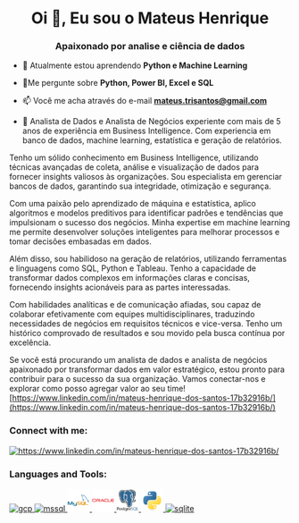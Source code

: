 <h1 align="center">Oi 👋, Eu sou o Mateus Henrique</h1>
<h3 align="center">Apaixonado por analise e ciência de dados</h3>

- 🌱 Atualmente estou aprendendo **Python e Machine Learning**

- 💬Me pergunte sobre **Python, Power BI, Excel e SQL**

- 📫 Você me acha através do e-mail **mateus.trisantos@gmail.com**

- 📄 Analista de Dados e Analista de Negócios experiente com mais de 5 anos de experiência em Business Intelligence. Com experiencia em banco de dados, machine learning, estatística e geração de relatórios.

Tenho um sólido conhecimento em Business Intelligence, utilizando técnicas avançadas de coleta, análise e visualização de dados para fornecer insights valiosos às organizações. Sou especialista em gerenciar bancos de dados, garantindo sua integridade, otimização e segurança.

Com uma paixão pelo aprendizado de máquina e estatística, aplico algoritmos e modelos preditivos para identificar padrões e tendências que impulsionam o sucesso dos negócios. Minha expertise em machine learning me permite desenvolver soluções inteligentes para melhorar processos e tomar decisões embasadas em dados.

Além disso, sou habilidoso na geração de relatórios, utilizando ferramentas e linguagens como SQL, Python e Tableau. Tenho a capacidade de transformar dados complexos em informações claras e concisas, fornecendo insights acionáveis para as partes interessadas.

Com habilidades analíticas e de comunicação afiadas, sou capaz de colaborar efetivamente com equipes multidisciplinares, traduzindo necessidades de negócios em requisitos técnicos e vice-versa. Tenho um histórico comprovado de resultados e sou movido pela busca contínua por excelência.

Se você está procurando um analista de dados e analista de negócios apaixonado por transformar dados em valor estratégico, estou pronto para contribuir para o sucesso da sua organização. Vamos conectar-nos e explorar como posso agregar valor ao seu time! [https://www.linkedin.com/in/mateus-henrique-dos-santos-17b32916b/](https://www.linkedin.com/in/mateus-henrique-dos-santos-17b32916b/)

<h3 align="left">Connect with me:</h3>
<p align="left">
<a href="https://linkedin.com/in/https://www.linkedin.com/in/mateus-henrique-dos-santos-17b32916b/" target="blank"><img align="center" src="https://raw.githubusercontent.com/rahuldkjain/github-profile-readme-generator/master/src/images/icons/Social/linked-in-alt.svg" alt="https://www.linkedin.com/in/mateus-henrique-dos-santos-17b32916b/" height="30" width="40" /></a>
</p>

<h3 align="left">Languages and Tools:</h3>
<p align="left"> <a href="https://cloud.google.com" target="_blank" rel="noreferrer"> <img src="https://www.vectorlogo.zone/logos/google_cloud/google_cloud-icon.svg" alt="gcp" width="40" height="40"/> </a> <a href="https://www.microsoft.com/en-us/sql-server" target="_blank" rel="noreferrer"> <img src="https://www.svgrepo.com/show/303229/microsoft-sql-server-logo.svg" alt="mssql" width="40" height="40"/> </a> <a href="https://www.mysql.com/" target="_blank" rel="noreferrer"> <img src="https://raw.githubusercontent.com/devicons/devicon/master/icons/mysql/mysql-original-wordmark.svg" alt="mysql" width="40" height="40"/> </a> <a href="https://www.oracle.com/" target="_blank" rel="noreferrer"> <img src="https://raw.githubusercontent.com/devicons/devicon/master/icons/oracle/oracle-original.svg" alt="oracle" width="40" height="40"/> </a> <a href="https://www.postgresql.org" target="_blank" rel="noreferrer"> <img src="https://raw.githubusercontent.com/devicons/devicon/master/icons/postgresql/postgresql-original-wordmark.svg" alt="postgresql" width="40" height="40"/> </a> <a href="https://www.python.org" target="_blank" rel="noreferrer"> <img src="https://raw.githubusercontent.com/devicons/devicon/master/icons/python/python-original.svg" alt="python" width="40" height="40"/> </a> <a href="https://www.sqlite.org/" target="_blank" rel="noreferrer"> <img src="https://www.vectorlogo.zone/logos/sqlite/sqlite-icon.svg" alt="sqlite" width="40" height="40"/> </a> </p>



<!---
- 👋 Hi, I’m @MateHSantos
- 👀 I’m interested in ...
- 🌱 I’m currently learning ...
- 💞️ I’m looking to collaborate on ...
- 📫 How to reach me ...


MateHSantos/MateHSantos is a ✨ special ✨ repository because its `README.md` (this file) appears on your GitHub profile.
You can click the Preview link to take a look at your changes.
--->
